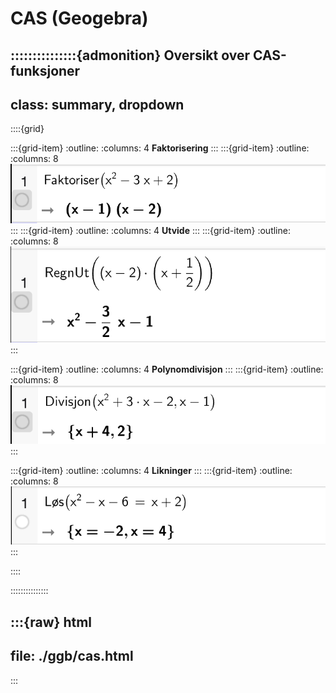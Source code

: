 # CAS (Geogebra)


:::::::::::::::{admonition} Oversikt over CAS-funksjoner
---
class: summary, dropdown
---

::::{grid}

:::{grid-item}
:outline:
:columns: 4
**Faktorisering**
:::
:::{grid-item}
:outline:
:columns: 8
![](./ggb/faktoriser.png)
:::
:::{grid-item}
:outline:
:columns: 4
**Utvide**
:::
:::{grid-item}
:outline:
:columns: 8
![](./ggb/regnut.png)
:::

:::{grid-item}
:outline:
:columns: 4
**Polynomdivisjon**
:::
:::{grid-item}
:outline:
:columns: 8
![](./ggb/divisjon.png)
:::

:::{grid-item}
:outline:
:columns: 4
**Likninger**
:::
:::{grid-item}
:outline:
:columns: 8
![](./ggb/likning.png)
:::



::::



:::::::::::::::


:::{raw} html
---
file: ./ggb/cas.html
---
:::